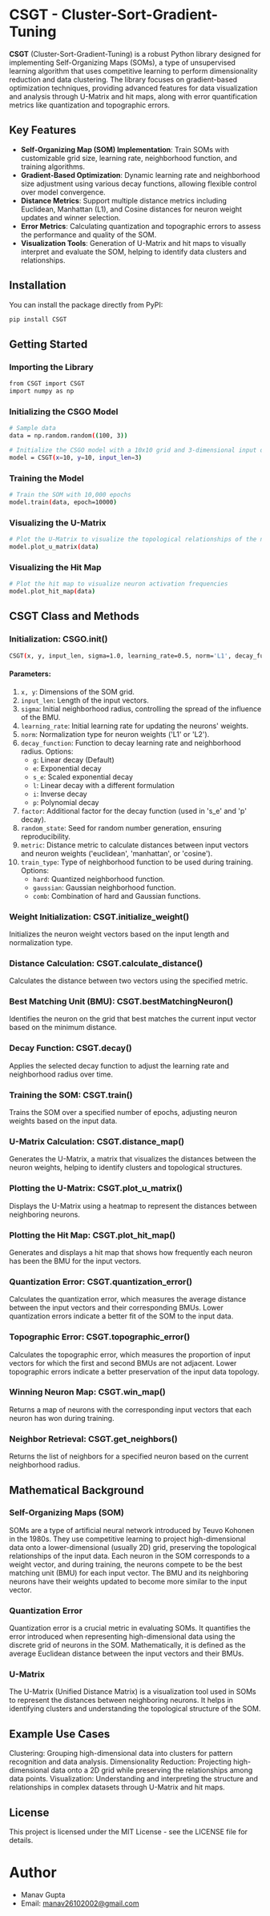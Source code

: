 # CSGT - Cluster-Sort-Gradient-Tuning

**CSGT** (Cluster-Sort-Gradient-Tuning) is a robust Python library designed for implementing Self-Organizing Maps (SOMs), a type of unsupervised learning algorithm that uses competitive learning to perform dimensionality reduction and data clustering. The library focuses on gradient-based optimization techniques, providing advanced features for data visualization and analysis through U-Matrix and hit maps, along with error quantification metrics like quantization and topographic errors.

## Key Features

- **Self-Organizing Map (SOM) Implementation**: Train SOMs with customizable grid size, learning rate, neighborhood function, and training algorithms.
- **Gradient-Based Optimization**: Dynamic learning rate and neighborhood size adjustment using various decay functions, allowing flexible control over model convergence.
- **Distance Metrics**: Support multiple distance metrics including Euclidean, Manhattan (L1), and Cosine distances for neuron weight updates and winner selection.
- **Error Metrics**: Calculating quantization and topographic errors to assess the performance and quality of the SOM.
- **Visualization Tools**: Generation of U-Matrix and hit maps to visually interpret and evaluate the SOM, helping to identify data clusters and relationships.

## Installation

You can install the package directly from PyPI:

```bash
pip install CSGT
```

## Getting Started

### Importing the Library
```bash
from CSGT import CSGT
import numpy as np
```
### Initializing the CSGO Model
```bash
# Sample data
data = np.random.random((100, 3))

# Initialize the CSGO model with a 10x10 grid and 3-dimensional input data
model = CSGT(x=10, y=10, input_len=3)
```
### Training the Model
```bash
# Train the SOM with 10,000 epochs
model.train(data, epoch=10000)
```
### Visualizing the U-Matrix
```bash
# Plot the U-Matrix to visualize the topological relationships of the neurons
model.plot_u_matrix(data)
```
### Visualizing the Hit Map
```bash
# Plot the hit map to visualize neuron activation frequencies
model.plot_hit_map(data)
```
## CSGT Class and Methods
### Initialization: CSGO.__init__()
```bash
CSGT(x, y, input_len, sigma=1.0, learning_rate=0.5, norm='L1', decay_function='g', factor=None, random_state=None, metric='euclidean', train_type='hard')
```
#### Parameters:
1. `x, y`: Dimensions of the SOM grid.
2. `input_len`: Length of the input vectors.
3. `sigma`: Initial neighborhood radius, controlling the spread of the influence of the BMU.
4. `learning_rate`: Initial learning rate for updating the neurons' weights.
5. `norm`: Normalization type for neuron weights ('L1' or 'L2').
6. `decay_function`: Function to decay learning rate and neighborhood radius. Options:
   - ``g``: Linear decay (Default)
   - ``e``: Exponential decay
   - ``s_e``: Scaled exponential decay
   - ``l``: Linear decay with a different formulation
   - ``i``: Inverse decay
   - ``p``: Polynomial decay
8. `factor`: Additional factor for the decay function (used in 's_e' and 'p' decay).
9. `random_state`: Seed for random number generation, ensuring reproducibility.
10. `metric`: Distance metric to calculate distances between input vectors and neuron weights ('euclidean', 'manhattan', or 'cosine').
11. `train_type`: Type of neighborhood function to be used during training. Options:
    - ``hard``: Quantized neighborhood function.
    - ``gaussian``: Gaussian neighborhood function.
    - ``comb``: Combination of hard and Gaussian functions.

### Weight Initialization: CSGT.initialize_weight()
Initializes the neuron weight vectors based on the input length and normalization type.

### Distance Calculation: CSGT.calculate_distance()
Calculates the distance between two vectors using the specified metric.

### Best Matching Unit (BMU): CSGT.bestMatchingNeuron()
Identifies the neuron on the grid that best matches the current input vector based on the minimum distance.

### Decay Function: CSGT.decay()
Applies the selected decay function to adjust the learning rate and neighborhood radius over time.

### Training the SOM: CSGT.train()
Trains the SOM over a specified number of epochs, adjusting neuron weights based on the input data.

### U-Matrix Calculation: CSGT.distance_map()
Generates the U-Matrix, a matrix that visualizes the distances between the neuron weights, helping to identify clusters and topological structures.

### Plotting the U-Matrix: CSGT.plot_u_matrix()
Displays the U-Matrix using a heatmap to represent the distances between neighboring neurons.

### Plotting the Hit Map: CSGT.plot_hit_map()
Generates and displays a hit map that shows how frequently each neuron has been the BMU for the input vectors.

### Quantization Error: CSGT.quantization_error()
Calculates the quantization error, which measures the average distance between the input vectors and their corresponding BMUs. Lower quantization errors indicate a better fit of the SOM to the input data.

### Topographic Error: CSGT.topographic_error()
Calculates the topographic error, which measures the proportion of input vectors for which the first and second BMUs are not adjacent. Lower topographic errors indicate a better preservation of the input data topology.

### Winning Neuron Map: CSGT.win_map()
Returns a map of neurons with the corresponding input vectors that each neuron has won during training.

### Neighbor Retrieval: CSGT.get_neighbors()
Returns the list of neighbors for a specified neuron based on the current neighborhood radius.

## Mathematical Background
### Self-Organizing Maps (SOM)
SOMs are a type of artificial neural network introduced by Teuvo Kohonen in the 1980s. They use competitive learning to project high-dimensional data onto a lower-dimensional (usually 2D) grid, preserving the topological relationships of the input data. Each neuron in the SOM corresponds to a weight vector, and during training, the neurons compete to be the best matching unit (BMU) for each input vector. The BMU and its neighboring neurons have their weights updated to become more similar to the input vector.

### Quantization Error
Quantization error is a crucial metric in evaluating SOMs. It quantifies the error introduced when representing high-dimensional data using the discrete grid of neurons in the SOM. Mathematically, it is defined as the average Euclidean distance between the input vectors and their BMUs.

### U-Matrix
The U-Matrix (Unified Distance Matrix) is a visualization tool used in SOMs to represent the distances between neighboring neurons. It helps in identifying clusters and understanding the topological structure of the SOM.

## Example Use Cases
Clustering: Grouping high-dimensional data into clusters for pattern recognition and data analysis.
Dimensionality Reduction: Projecting high-dimensional data onto a 2D grid while preserving the relationships among data points.
Visualization: Understanding and interpreting the structure and relationships in complex datasets through U-Matrix and hit maps.

## License
This project is licensed under the MIT License - see the LICENSE file for details.

# Author
- Manav Gupta
- Email: manav26102002@gmail.com
